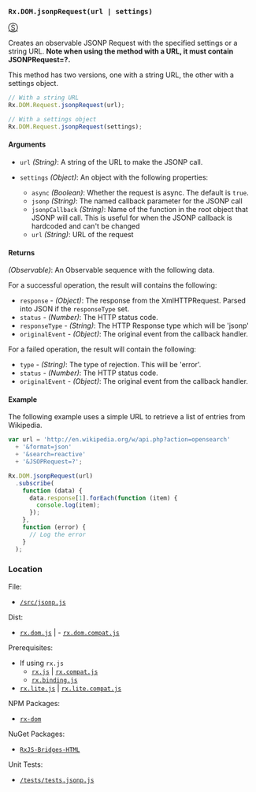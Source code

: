### `Rx.DOM.jsonpRequest(url | settings)`
[&#x24C8;](https://github.com/Reactive-Extensions/RxJS-DOM/blob/master/src/jsonp.js "View in source")

Creates an observable JSONP Request with the specified settings or a string URL.  **Note when using the method with a URL, it must contain JSONPRequest=?.**

This method has two versions, one with a string URL, the other with a settings object.

```js
// With a string URL
Rx.DOM.Request.jsonpRequest(url);

// With a settings object
Rx.DOM.Request.jsonpRequest(settings);
```

#### Arguments
- `url` *(String)*: A string of the URL to make the JSONP call.

- `settings` *(Object)*: An object with the following properties:
    - `async` *(Boolean)*: Whether the request is async. The default is `true`.
    - `jsonp` *(String)*: The named callback parameter for the JSONP call
    - `jsonpCallback` *(String)*: Name of the function in the root object that JSONP will call. This is useful for when the JSONP callback is hardcoded and can't be changed
    - `url` *(String)*: URL of the request

#### Returns
*(Observable)*: An Observable sequence with the following data.

For a successful operation, the result will contains the following:
- `response` - *(Object)*: The response from the XmlHTTPRequest. Parsed into JSON if the `responseType` set.
- `status` - *(Number)*: The HTTP status code.
- `responseType` - *(String)*: The HTTP Response type which will be 'jsonp'
- `originalEvent` - *(Object)*: The original event from the callback handler.

For a failed operation, the result will contain the following:
- `type` - *(String)*: The type of rejection. This will be 'error'.
- `status` - *(Number)*: The HTTP status code.
- `originalEvent` - *(Object)*: The original event from the callback handler.

#### Example

The following example uses a simple URL to retrieve a list of entries from Wikipedia.

```js
var url = 'http://en.wikipedia.org/w/api.php?action=opensearch'
  + '&format=json'
  + '&search=reactive'
  + '&JSOPRequest=?';

Rx.DOM.jsonpRequest(url)
  .subscribe(
    function (data) {
      data.response[1].forEach(function (item) {
        console.log(item);
      });
    },
    function (error) {
      // Log the error
    }
  );
```

### Location

File:
- [`/src/jsonp.js`](https://github.com/Reactive-Extensions/RxJS-DOM/blob/master/src/jsonp.js)

Dist:
- [`rx.dom.js`](https://github.com/Reactive-Extensions/RxJS-DOM/blob/master/dist/rx.dom.js) | - [`rx.dom.compat.js`](https://github.com/Reactive-Extensions/RxJS-DOM/blob/master/dist/rx.dom.compat.js)

Prerequisites:
- If using `rx.js`
  - [`rx.js`](https://github.com/Reactive-Extensions/RxJS/blob/master/dist/rx.js) | [`rx.compat.js`](https://github.com/Reactive-Extensions/RxJS/blob/master/dist/rx.compat.js)
  - [`rx.binding.js`](https://github.com/Reactive-Extensions/RxJS/blob/master/dist/rx.binding.js)
- [`rx.lite.js`](https://github.com/Reactive-Extensions/RxJS/blob/master/rx.lite.js) | [`rx.lite.compat.js`](https://github.com/Reactive-Extensions/RxJS/blob/master/rx.lite.compat.js)

NPM Packages:
- [`rx-dom`](https://preview.npmjs.com/package/rx-dom)

NuGet Packages:
- [`RxJS-Bridges-HTML`](http://www.nuget.org/packages/RxJS-Bridges-HTML/)

Unit Tests:
- [`/tests/tests.jsonp.js`](https://github.com/Reactive-Extensions/RxJS-DOM/blob/master/tests/tests.jsonp.js)
